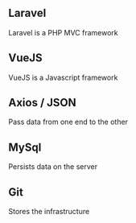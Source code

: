 ## Laravel

Laravel is a PHP MVC framework

## VueJS

VueJS is a Javascript framework

## Axios / JSON

Pass data from one end to the other

## MySql

Persists data on the server

## Git

Stores the infrastructure
